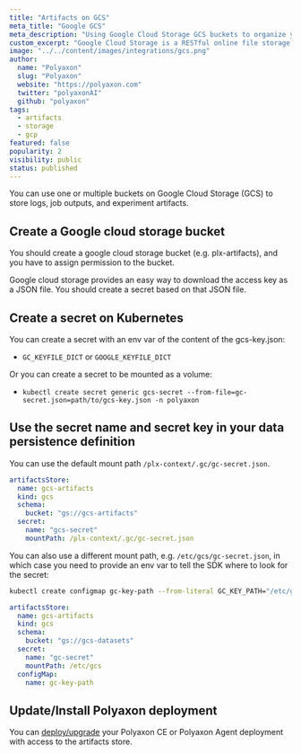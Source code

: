 ```yaml
---
title: "Artifacts on GCS"
meta_title: "Google GCS"
meta_description: "Using Google Cloud Storage GCS buckets to organize your jobs' outputs and experiments' artifacts. Polyaxon allows users to connect to one or multiple buckets on Google Cloud Storage GCS to store job outputs and experiment artifacts."
custom_excerpt: "Google Cloud Storage is a RESTful online file storage web service for storing and accessing data on Google Cloud Platform infrastructure. The service combines the performance and scalability of Google's cloud with advanced security and sharing capabilities."
image: "../../content/images/integrations/gcs.png"
author:
  name: "Polyaxon"
  slug: "Polyaxon"
  website: "https://polyaxon.com"
  twitter: "polyaxonAI"
  github: "polyaxon"
tags:
  - artifacts
  - storage
  - gcp
featured: false
popularity: 2
visibility: public
status: published
---
```


You can use one or multiple buckets on Google Cloud Storage (GCS) to store logs, job outputs, and experiment artifacts.

## Create a Google cloud storage bucket

You should create a google cloud storage bucket (e.g. plx-artifacts), and you have to assign permission to the bucket.

Google cloud storage provides an easy way to download the access key as a JSON file. You should create a secret based on that JSON file.

## Create a secret on Kubernetes

You can create a secret with an env var of the content of the gcs-key.json:

 * `GC_KEYFILE_DICT` or `GOOGLE_KEYFILE_DICT`

Or you can create a secret to be mounted as a volume:

 * `kubectl create secret generic gcs-secret --from-file=gc-secret.json=path/to/gcs-key.json -n polyaxon`


## Use the secret name and secret key in your data persistence definition

You can use the default mount path `/plx-context/.gc/gc-secret.json`.

```yaml
artifactsStore:
  name: gcs-artifacts
  kind: gcs
  schema:
    bucket: "gs://gcs-artifacts"
  secret:
    name: "gcs-secret"
    mountPath: /plx-context/.gc/gc-secret.json
```

You can also use a different mount path, e.g. `/etc/gcs/gc-secret.json`, in which case you need to provide an env var to tell the SDK where to look for the secret:

```bash
kubectl create configmap gc-key-path --from-literal GC_KEY_PATH="/etc/gcs/gc-secret.json" -n polyaxon
```

```yaml
artifactsStore:
  name: gcs-artifacts
  kind: gcs
  schema:
    bucket: "gs://gcs-datasets"
  secret:
    name: "gc-secret"
    mountPath: /etc/gcs
  configMap:
    name: gc-key-path
```

## Update/Install Polyaxon deployment

You can [deploy/upgrade](/docs/setup/) your Polyaxon CE or Polyaxon Agent deployment with access to the artifacts store.
